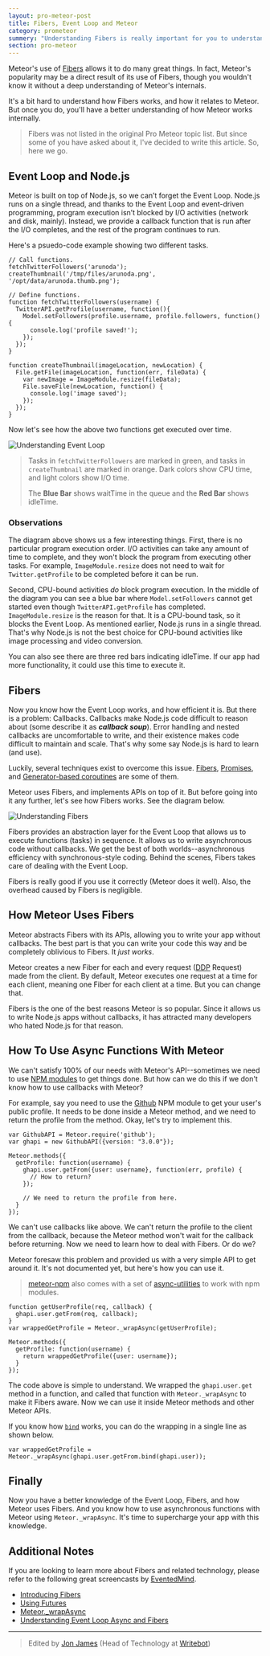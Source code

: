 ```yaml
---
layout: pro-meteor-post
title: Fibers, Event Loop and Meteor
category: prometeor
summery: "Understanding Fibers is really important for you to understand Meteor Well. This article shows, everything you need know about Fibers."
section: pro-meteor
---
```


Meteor's use of [Fibers](https://github.com/laverdet/node-Fibers) allows it to do many great things. In fact, Meteor's popularity may be a direct result of its use of Fibers, though you wouldn't know it without a deep understanding of Meteor's internals.

It's a bit hard to understand how Fibers works, and how it relates to Meteor. But once you do, you'll have a better understanding of how Meteor works internally.

>Fibers was not listed in the original Pro Meteor topic list. But since some of you have asked about it, I've decided to write this article. So, here we go.

## Event Loop and Node.js

Meteor is built on top of Node.js, so we can’t forget the Event Loop. Node.js runs on a single thread, and thanks to the Event Loop and event-driven programming, program execution isn’t blocked by I/O activities (network and disk, mainly). Instead, we provide a callback function that is run after the I/O completes, and the rest of the program continues to run.

Here's a psuedo-code example showing two different tasks.

    // Call functions.
    fetchTwitterFollowers('arunoda');
    createThumbnail('/tmp/files/arunoda.png', '/opt/data/arunoda.thumb.png');

    // Define functions.
    function fetchTwitterFollowers(username) {
      TwitterAPI.getProfile(username, function(){
        Model.setFollowers(profile.username, profile.followers, function() {
          console.log('profile saved!');
        });
      });
    }

    function createThumbnail(imageLocation, newLocation) {
      File.getFile(imageLocation, function(err, fileData) {
        var newImage = ImageModule.resize(fileData);
        File.saveFile(newLocation, function() {
          console.log('image saved');
        });
      });
    }

Now let's see how the above two functions get executed over time.

![Understanding Event Loop](https://i.cloudup.com/VmluSV7rBp.png)

>Tasks in `fetchTwitterFollowers` are marked in green, and tasks in `createThumbnail` are marked in orange.
>Dark colors show CPU time, and light colors show I/O time.
>
>The **Blue Bar** shows waitTime in the queue and the **Red Bar** shows idleTime.

### Observations

The diagram above shows us a few interesting things. First, there is no particular program execution order. I/O activities can take any amount of time to complete, and they won't block the program from executing other tasks. For example, `ImageModule.resize` does not need to wait for `Twitter.getProfile` to be completed before it can be run.

Second, CPU-bound activities _do_ block program execution. In the middle of the diagram you can see a blue bar where `Model.setFollowers` cannot get started even though `TwitterAPI.getProfile` has completed. `ImageModule.resize` is the reason for that. It is a CPU-bound task, so it blocks the Event Loop. As mentioned earlier, Node.js runs in a single thread. That's why Node.js is not the best choice for CPU-bound activities like image processing and video conversion.

You can also see there are three red bars indicating idleTime. If our app had more functionality, it could use this time to execute it.

## Fibers

Now you know how the Event Loop works, and how efficient it is. But there is a problem: Callbacks. Callbacks make Node.js code difficult to reason about (some describe it as _**callback soup**_). Error handling and nested callbacks are uncomfortable to write, and their existence makes code difficult to maintain and scale. That's why some say Node.js is hard to learn (and use).

Luckily, several techniques exist to overcome this issue. [Fibers](https://github.com/laverdet/node-Fibers), [Promises](http://promisesaplus.com/), and [Generator-based coroutines](https://medium.com/code-adventures/174f1fe66127) are some of them.

Meteor uses Fibers, and implements APIs on top of it. But before going into it any further, let's see how Fibers works. See the diagram below.

![Understanding Fibers](https://i.cloudup.com/cO895VekjA.png)

Fibers provides an abstraction layer for the Event Loop that allows us to execute functions (tasks) in sequence. It allows us to write asynchronous code without callbacks. We get the best of both worlds--asynchronous efficiency with synchronous-style coding. Behind the scenes, Fibers takes care of dealing with the Event Loop.

Fibers is really good if you use it correctly (Meteor does it well). Also, the overhead caused by Fibers is negligible.

## How Meteor Uses Fibers

Meteor abstracts Fibers with its APIs, allowing you to write your app without callbacks. The best part is that you can write your code this way and be completely oblivious to Fibers. It _just works_.

Meteor creates a new Fiber for each and every request ([DDP](https://github.com/meteor/meteor/blob/devel/packages/livedata/DDP.md) Request) made from the client. By default, Meteor executes one request at a time for each client, meaning one Fiber for each client at a time. But you can change that.

Fibers is the one of the best reasons Meteor is so popular. Since it allows us to write Node.js apps without callbacks, it has attracted many developers who hated Node.js for that reason.

## How To Use Async Functions With Meteor

We can't satisfy 100% of our needs with Meteor's API--sometimes we need to use [NPM modules](http://meteorhacks.com/complete-npm-integration-for-meteor.html) to get things done. But how can we do this if we don't know how to use callbacks with Meteor?

For example, say you need to use the [Github](https://npmjs.org/package/github) NPM module to get your user's public profile. It needs to be done inside a Meteor method, and we need to return the profile from the method. Okay, let's try to implement this.

    var GithubAPI = Meteor.require('github');
    var ghapi = new GithubAPI({version: "3.0.0"});

    Meteor.methods({
      getProfile: function(username) {
        ghapi.user.getFrom({user: username}, function(err, profile) {
          // How to return?
        });

        // We need to return the profile from here.
      }
    });

We can't use callbacks like above. We can't return the profile to the client from the callback, because the Meteor method won't wait for the callback before returning. Now we need to learn how to deal with Fibers. Or do we?

Meteor foresaw this problem and provided us with a very simple API to get around it. It's not documented yet, but here's how you can use it.

> [meteor-npm](https://github.com/arunoda/meteor-npm) also comes with a set of [async-utilities](http://meteorhacks.com/improved-async-utilities-in-meteor-npm.html) to work with npm modules.

    function getUserProfile(req, callback) {
      ghapi.user.getFrom(req, callback);
    }
    var wrappedGetProfile = Meteor._wrapAsync(getUserProfile);

    Meteor.methods({
      getProfile: function(username) {
        return wrappedGetProfile({user: username});
      }
    });

The code above is simple to understand. We wrapped the `ghapi.user.get` method in a function, and called that function with `Meteor._wrapAsync` to make it Fibers aware. Now we can use it inside Meteor methods and other Meteor APIs.

If you know how [`bind`](http://goo.gl/Josco) works, you can do the wrapping in a single line as shown below.

    var wrappedGetProfile = Meteor._wrapAsync(ghapi.user.getFrom.bind(ghapi.user));

## Finally

Now you have a better knowledge of the Event Loop, Fibers, and how Meteor uses Fibers. And you know how to use asynchronous functions with Meteor using `Meteor._wrapAsync`. It's time to supercharge your app with this knowledge.

## Additional Notes

If you are looking to learn more about Fibers and related technology, please refer to the following great screencasts by [EventedMind](https://www.eventedmind.com/).

* [Introducing Fibers](https://www.eventedmind.com/feed/nodejs-introducing-fibers)
* [Using Futures](https://www.eventedmind.com/feed/nodejs-using-futures)
* [Meteor._wrapAsync](https://www.eventedmind.com/feed/meteor-meteor-wrapasync)
* [Understanding Event Loop Async and Fibers](https://www.youtube.com/watch?v=AWJ8LIzQMHY)

---------------

> Edited by [Jon James](https://twitter.com/jonjamz) (Head of Technology at [Writebot](http://writebot.com/))

